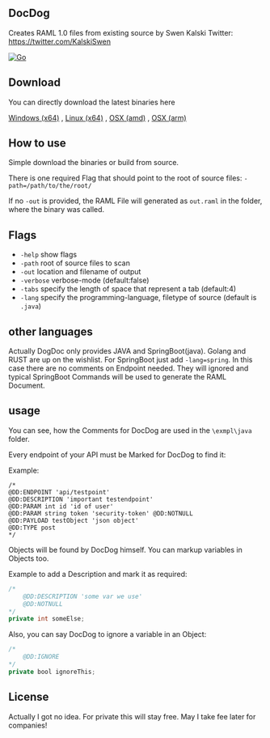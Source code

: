 ## DocDog

Creates RAML 1.0 files from existing source by Swen Kalski
Twitter: https://twitter.com/KalskiSwen

[![Go](https://github.com/skalski/docdog/actions/workflows/go.yml/badge.svg)](https://github.com/skalski/docdog/actions/workflows/go.yml)

## Download
You can directly download the latest binaries here

[Windows (x64)](https://github.com/skalski/docdog/raw/master/bin/win/docdog.exe) ,
[Linux (x64)](https://github.com/skalski/docdog/raw/master/bin/linux/docdog) ,
[OSX (amd)](https://github.com/skalski/docdog/raw/master/bin/macos_amd/docdog) ,
[OSX (arm)](https://github.com/skalski/docdog/raw/master/bin/macos_arm/docdog)

## How to use
Simple download the binaries or build from source.

There is one required Flag that should point to the root of source files:
`-path=/path/to/the/root/`

If no `-out` is provided, the RAML File will generated as `out.raml` in the folder, where the binary was called.

## Flags
* `-help` show flags
* `-path` root of source files to scan
* `-out` location and filename of output
* `-verbose` verbose-mode (default:false)
* `-tabs` specify the length of space that represent a tab (default:4)
* `-lang` specify the programming-language, filetype of source (default is `.java`)

## other languages
Actually DogDoc only provides JAVA and SpringBoot(java). Golang and RUST are up on the wishlist.
For SpringBoot just add `-lang=spring`. In this case there are no comments on Endpoint needed. They will ignored and
typical SpringBoot Commands will be used to generate the RAML Document.

## usage
You can see, how the Comments for DocDog are used in the `\exmpl\java` folder.

Every endpoint of your API must be Marked for DocDog to find it:

Example:
```
/*
@DD:ENDPOINT 'api/testpoint'
@DD:DESCRIPTION 'important testendpoint'
@DD:PARAM int id 'id of user'
@DD:PARAM string token 'security-token' @DD:NOTNULL
@DD:PAYLOAD testObject 'json object'
@DD:TYPE post
*/
```

Objects will be found by DocDog himself.
You can markup variables in Objects too.

Example to add a Description and mark it as required:
```java
/*
    @DD:DESCRIPTION 'some var we use'
    @DD:NOTNULL
*/
private int someElse;
```

Also, you can say DocDog to ignore a variable in an Object:
```java
/*
    @DD:IGNORE
*/
private bool ignoreThis;
```

## License

Actually I got no idea.
For private this will stay free.
May I take fee later for companies!
